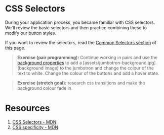# CSS Selectors

During your application process, you became familiar with CSS selectors. We'll review the basic selectors and then practice combining these to modify our button styles.

If you want to review the selectors, read the [Common Selectors section](http://learn.shayhowe.com/advanced-html-css/complex-selectors/) of this page.

> **Exercise (pair programming):** Continue working in pairs and use the [background properties](http://www.htmldog.com/references/css/properties/background/) to add a [assets/jumbotron-background.jpg](background image) to the jumbotron and change the colour of the text to white.
Change the colour of the buttons and add a hover state.

> **Exercise (stretch goal):** research css transitions and make the background colour fade in.

# Resources
1. [CSS Selectors - MDN](https://developer.mozilla.org/en-US/docs/Web/CSS/CSS_Selectors)
2. [CSS specificity - MDN](https://developer.mozilla.org/en/docs/Web/CSS/Specificity)
